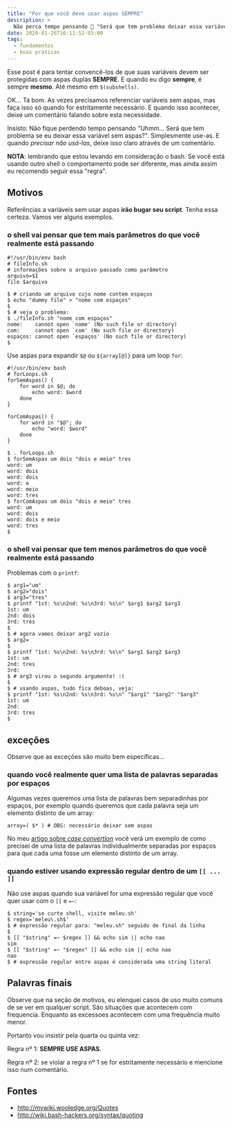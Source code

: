 ```yaml
---
title: "Por que você deve usar aspas SEMPRE"
description: >
  Não perca tempo pensando 🤔 "Será que tem problema deixar essa variável sem aspas?". Simplesmente use-as SEMPRE!
date: 2020-01-26T16:11:52-03:00
tags:
  - fundamentos
  - boas praticas
---
```


Esse post é para tentar convencê-los de que suas variáveis devem ser protegidas com aspas duplas **SEMPRE**. E quando eu digo **sempre**, é sempre **mesmo**. Até mesmo em `$(subshells)`.

OK... Tá bom. As vezes precisamos referenciar variáveis sem aspas, mas faça isso só quando for estritamente necessário. E quando isso acontecer, deixe um comentário falando sobre esta necessidade.

Insisto: Não fique perdendo tempo pensando "Uhmm... Será que tem problema se eu deixar essa variável sem aspas?". Simplesmente use-as. E quando _precisar não usá-las_, deixe isso claro através de um comentário.

**NOTA**: lembrando que estou levando em consideração o bash. Se você está usando outro shell o comportamento pode ser diferente, mas ainda assim eu recomendo seguir essa "regra".

## Motivos

Referências a variáveis sem usar aspas **irão bugar seu script**. Tenha essa certeza. Vamos ver alguns exemplos.

### o shell vai pensar que tem **mais** parâmetros do que você realmente está passando

```
#!/usr/bin/env bash
# fileInfo.sh
# informações sobre o arquivo passado como parâmetro
arquivo=$1
file $arquivo
```
```shell-session
$ # criando um arquivo cujo nome contem espaços
$ echo "dummy file" > "nome com espaços"
$ 
$ # veja o problema:
$ ./fileInfo.sh "nome com espaços" 
nome:    cannot open `nome' (No such file or directory)
com:     cannot open `com' (No such file or directory)
espaços: cannot open `espaços' (No such file or directory)
$ 
```

Use aspas para expandir `$@` ou `${array[@]}` para um loop `for`:

```
#!/usr/bin/env bash
# forLoops.sh
forSemAspas() {
    for word in $@; do
        echo word: $word
    done
}

forComAspas() {
    for word in "$@"; do
        echo "word: $word"
    done
}
```
```shell-session
$ . forLoops.sh 
$ forSemAspas um dois "dois e meio" tres
word: um
word: dois
word: dois
word: e
word: meio
word: tres
$ forComAspas um dois "dois e meio" tres
word: um
word: dois
word: dois e meio
word: tres
$ 
```

### o shell vai pensar que tem **menos** parâmetros do que você realmente está passando

Problemas com o `printf`:
```shell-session
$ arg1="um"
$ arg2="dois"
$ arg3="tres"
$ printf "1st: %s\n2nd: %s\n3rd: %s\n" $arg1 $arg2 $arg3
1st: um
2nd: dois
3rd: tres
$ 
$ # agora vamos deixar arg2 vazio
$ arg2=
$ 
$ printf "1st: %s\n2nd: %s\n3rd: %s\n" $arg1 $arg2 $arg3
1st: um
2nd: tres
3rd: 
$ # arg3 virou o segundo argumento! :(
$ 
$ # usando aspas, tudo fica deboas, veja:
$ printf "1st: %s\n2nd: %s\n3rd: %s\n" "$arg1" "$arg2" "$arg3"
1st: um
2nd: 
3rd: tres
$ 
```

## exceções

Observe que as exceções são muito bem específicas...

### quando você realmente quer uma lista de palavras separadas por espaços

Algumas vezes queremos uma lista de palavras bem separadinhas por espaços, por exemplo quando queremos que cada palavra seja um elemento distinto de um array:
```
array=( $* ) # OBS: necessário deixar sem aspas
```

No meu [artigo sobre _case convertion_](http://meleu.sh/tolower-toupper/) você verá um exemplo de como precisei de uma lista de palavras individualmente separadas por espaços para que cada uma fosse um elemento distinto de um array.


### quando estiver usando expressão regular dentro de um `[[ ... ]]`

Não use aspas quando sua variável for uma expressão regular que você quer usar com o `[[` e `=~`:
```shell-session
$ string='se curte shell, visite meleu.sh'
$ regex='meleu\.sh$'
$ # expressão regular para: "meleu.sh" seguido de final da linha
$ 
$ [[ "$string" =~ $regex ]] && echo sim || echo nao
sim
$ [[ "$string" =~ "$regex" ]] && echo sim || echo nao
nao
$ # expressão regular entre aspas é considerada uma string literal
```

## Palavras finais

Observe que na seção de motivos, eu elenquei casos de uso muito comuns de se ver em qualquer script. São situações que acontecem com frequencia. Enquanto as excessoes acontecem com uma frequência muito menor.

Portanto vou insistir pela quarta ou quinta vez:

Regra nº 1: **SEMPRE USE ASPAS**.

Regra nº 2: se violar a regra nº 1 se for estritamente necessário e mencione isso num comentário.


## Fontes

- http://mywiki.wooledge.org/Quotes
- http://wiki.bash-hackers.org/syntax/quoting